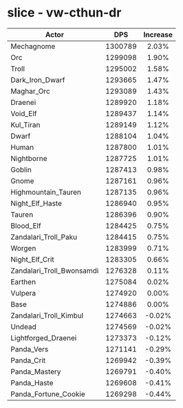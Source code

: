 # slice - vw-cthun-dr
| Actor | DPS | Increase |
|---|:---:|:---:|
|Mechagnome|1300789|2.03%|
|Orc|1299098|1.90%|
|Troll|1295002|1.58%|
|Dark_Iron_Dwarf|1293665|1.47%|
|Maghar_Orc|1293089|1.43%|
|Draenei|1289920|1.18%|
|Void_Elf|1289437|1.14%|
|Kul_Tiran|1289149|1.12%|
|Dwarf|1288104|1.04%|
|Human|1287800|1.01%|
|Nightborne|1287725|1.01%|
|Goblin|1287413|0.98%|
|Gnome|1287161|0.96%|
|Highmountain_Tauren|1287135|0.96%|
|Night_Elf_Haste|1286940|0.95%|
|Tauren|1286396|0.90%|
|Blood_Elf|1284425|0.75%|
|Zandalari_Troll_Paku|1284415|0.75%|
|Worgen|1283999|0.71%|
|Night_Elf_Crit|1283305|0.66%|
|Zandalari_Troll_Bwonsamdi|1276328|0.11%|
|Earthen|1275084|0.02%|
|Vulpera|1274920|0.00%|
|Base|1274886|0.00%|
|Zandalari_Troll_Kimbul|1274663|-0.02%|
|Undead|1274569|-0.02%|
|Lightforged_Draenei|1273373|-0.12%|
|Panda_Vers|1271141|-0.29%|
|Panda_Crit|1269942|-0.39%|
|Panda_Mastery|1269791|-0.40%|
|Panda_Haste|1269608|-0.41%|
|Panda_Fortune_Cookie|1269298|-0.44%|
